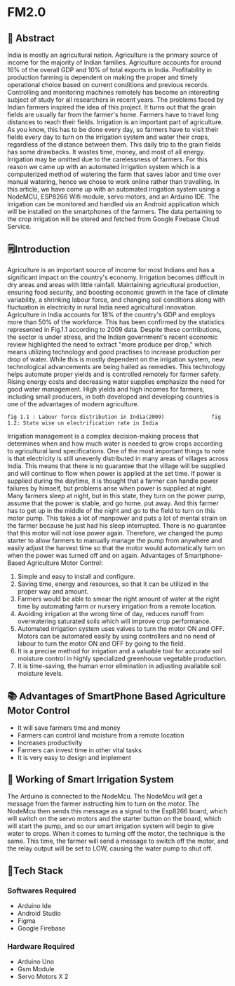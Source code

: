 # FM2.0
## 📄 Abstract
India is mostly an agricultural nation. Agriculture is the primary source of income for the majority of Indian families. Agriculture accounts for around 16% of the overall GDP and 10% of total exports in India. Profitability in production farming is dependent on making the proper and timely operational choice based on current conditions and previous records. Controlling and monitoring machines remotely has become an interesting subject of study for all researchers in recent years.
The problems faced by Indian farmers inspired the idea of this project. It turns out that the grain fields are usually far from the farmer's home. Farmers have to travel long distances to reach their fields. Irrigation is an important part of agriculture. As you know, this has to be done every day, so farmers have to visit their fields every day to turn on the irrigation system and water their crops, regardless of the distance between them. This daily trip to the grain fields has some drawbacks. It wastes time, money, and most of all energy. Irrigation may be omitted due to the carelessness of farmers. For this reason we came up with an automated irrigation system which is a computerized method of watering the farm that saves labor and time over manual watering, hence we chose to work online rather than travelling. In this article, we have come up with an automated irrigation system using a NodeMCU, ESP8266 Wifi module, servo motors, and an Arduino IDE. The irrigation can be monitored and handled via an Android application which will be installed on the smartphones of the farmers. The data pertaining to the crop irrigation will be stored and fetched from Google Firebase Cloud Service.


## 🗒️Introduction
               

Agriculture is an important source of income for most Indians and has a significant impact on the country's economy. Irrigation becomes difficult in dry areas and areas with little rainfall. Maintaining agricultural production, ensuring food security, and boosting economic growth in the face of climate variability, a shrinking labour force, and changing soil conditions along with fluctuation in electricity in rural India need agricultural innovation. Agriculture in India accounts for 18% of the country's GDP and employs more than 50% of the workforce. This has been confirmed by the statistics represented in Fig.1.1 according to 2009 data. Despite these contributions, the sector is under stress, and the Indian government's recent economic review highlighted the need to extract "more produce per drop," which means utilizing technology and good practises to increase production per drop of water. While this is mostly dependent on the irrigation system, new technological advancements are being hailed as remedies. 
This technology helps automate proper yields and is controlled remotely for farmer safety. Rising energy costs and decreasing water supplies emphasize the need for good water management. High yields and high incomes for farmers, including small producers, in both developed and developing countries is one of the advantages of modern agriculture.
  
    fig 1.1 : Labour force distribution in India(2009)               fig 1.2: State wise un electrification rate in India
Irrigation management is a complex decision-making process that determines when and how much water is needed to grow crops according to agricultural land specifications. One of the most important things to note is that electricity is still unevenly distributed in many areas of villages across India. This means that there is no guarantee that the village will be supplied and will continue to flow when power is applied at the set time. If power is supplied during the daytime, it is thought that a farmer can handle power failures by himself, but problems arise when power is supplied at night. Many farmers sleep at night, but in this state, they turn on the power pump, assume that the power is stable, and go home. put away. And this farmer has to get up in the middle of the night and go to the field to turn on this motor pump. This takes a lot of manpower and puts a lot of mental strain on the farmer because he just had his sleep interrupted. There is no guarantee that this motor will not lose power again. Therefore, we changed the pump starter to allow farmers to manually manage the pump from anywhere and easily adjust the harvest time so that the motor would automatically turn on when the power was turned off and on again.
Advantages of Smartphone-Based Agriculture Motor Control:
1.	Simple and easy to install and configure.
2.	Saving time, energy and resources, so that it can be utilized in the proper way and amount.
3.	Farmers would be able to smear the right amount of water at the right time by automating farm or nursery irrigation from a remote location.
4.	Avoiding irrigation at the wrong time of day, reduces runoff from overwatering saturated soils which will improve crop performance.
5.	Automated irrigation system uses valves to turn the motor ON and OFF. Motors can be automated easily by using controllers and no need of labour to turn the motor ON and OFF by going to the field.
6.	It is a precise method for irrigation and a valuable tool for accurate soil moisture control in highly specialized greenhouse vegetable production.
7.	It is time-saving, the human error elimination in adjusting available soil moisture levels.



## 📚 Advantages of SmartPhone Based Agriculture Motor Control
- It will save farmers time and money
- Farmers can control land moisture from a remote location
- Increases productivity
- Farmers can invest time in other vital tasks
- It is very easy to design and implement

## 🔖 Working of Smart Irrigation System
The Arduino is connected to the NodeMcu. The NodeMcu will get a message from the farmer instructing him to turn on the motor. The NodeMcu then sends this message as a signal to the Esp8266 board, which will switch on the servo motors and the starter button on the board, which will start the pump, and so our smart irrigation system will begin to give water to crops.
When it comes to turning off the motor, the technique is the same. This time, the farmer will send a message to switch off the motor, and the relay output will be set to LOW, causing the water pump to shut off.

## 💫Tech Stack

### Softwares Required 
- Arduino Ide
- Android Studio
- Figma
- Google Firebase

### Hardware Required 
- Arduino Uno
- Gsm Module
- Servo Motors X 2

